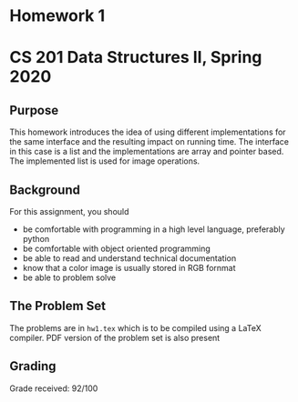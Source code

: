 # Homework 1
# CS 201 Data Structures II, Spring 2020

## Purpose

This homework introduces the idea of using different implementations for the same interface and the resulting impact on running time. The interface in this case is a list and the implementations are array and pointer based. The implemented list is used for image operations.

## Background

For this assignment, you should
- be comfortable with programming in a high level language, preferably python
- be comfortable with object oriented programming
- be able to read and understand technical documentation
- know that a color image is usually stored in RGB fornmat
- be able to problem solve

## The Problem Set

The problems are in `hw1.tex` which is to be compiled using a LaTeX compiler. PDF version of the problem set is also present

## Grading

Grade received: 92/100

